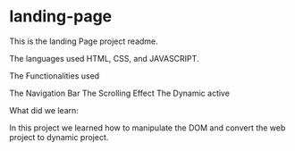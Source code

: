 # landing-page

This is the landing Page project readme.

The languages used HTML, CSS, and JAVASCRIPT.

The Functionalities used

The Navigation Bar
The Scrolling Effect
The Dynamic active

What did we learn:

In this project we learned how to manipulate the DOM and convert the web project to dynamic project.
